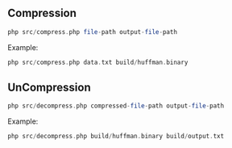 ## Compression

```php
php src/compress.php file-path output-file-path
```
Example:
```php
php src/compress.php data.txt build/huffman.binary
```

## UnCompression

```php
php src/decompress.php compressed-file-path output-file-path
```
Example:
```php
php src/decompress.php build/huffman.binary build/output.txt
```
